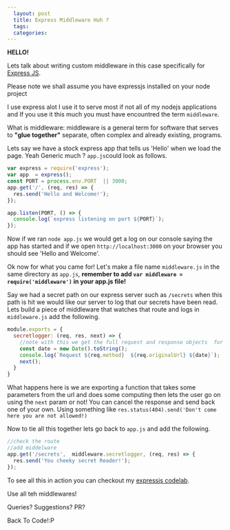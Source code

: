 ```yaml
---
  layout: post
  title: Express Middleware Huh ?
  tags:
  categories:  
---
```


**HELLO!**

Lets talk about writing custom middleware in this case specifically for [Express JS](https://expressjs.com/).

Please note we shall assume you have expressjs installed on your node project

I use express alot I use it to serve most if not all of my nodejs applications and If you use it this much you must have encountred the term `middleware`.

What is middleware: middleware is a general term for software that serves to **"glue together"** separate, often complex and already existing, programs.

Lets say we have a stock express app that tells us 'Hello' when we load the page. Yeah Generic much ? `app.js`could look as follows.

```javascript
var express = require('express');
var app  = express();
const PORT = process.env.PORT  || 3000;
app.get('/', (req, res) => {
  res.send('Hello and Welcome!');
});

app.listen(PORT, () => {
  console.log(`express listening on port ${PORT}`);
});
```

Now if we ran `node app.js` we would get a log on our console saying the app has started and if we open `http://localhost:3000` on your browser you should see 'Hello and Welcome'.


Ok now for what you came for! Let's make a file name `middleware.js` in the same directory as `app.js`,
**remember to add `var middleware = require('middleware')` in your app.js file!**

Say we had a secret path on our express server such as `/secrets` when this path is hit we would like our server to log that our secrets have been read. Lets build a piece of middleware that watches that route and logs in `middleware.js` add the following.

```javascript
module.exports = {
  secretlogger: (req, res, next) => {
    //note with this we get the full request and response objects  for our reques
    const date = new Date().toString();
    console.log(`Request ${req.method}  ${req.originalUrl} ${date}`);
    next();
  }
}
```

What happens here is we are exporting a function that takes some parameters from the url and does some computing then lets the user go on using the `next` param or not! You can cancel the response and send back one of your own. Using something like
`res.status(404).send('Don't come here you are not allowed!)`

Now to tie all this together lets go back to `app.js` and add the following.

```javascript
//check the route
//add middelware
app.get('/secrets',  middleware.secretlogger, (req, res) => {
  res.send('You cheeky secret Reader!');
});
```

To see all this in action you can checkout my [expressjs codelab](https://github.com/zacck/express-js-lab).

Use all teh middlewares!

Queries? Suggestions? PR?

Back To Code!:P
